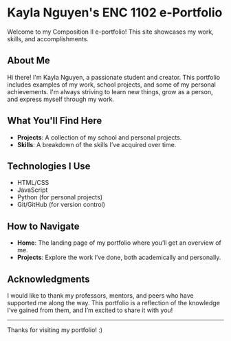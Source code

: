 # Kayla Nguyen's ENC 1102 e-Portfolio

Welcome to my Composition II e-portfolio! This site showcases my work, skills, and accomplishments. 

## About Me
Hi there! I'm Kayla Nguyen, a passionate student and creator. This portfolio includes examples of my work, school projects, and some of my personal achievements. I'm always striving to learn new things, grow as a person, and express myself through my work.

## What You'll Find Here
- **Projects**: A collection of my school and personal projects.
- **Skills**: A breakdown of the skills I’ve acquired over time.

## Technologies I Use
- HTML/CSS
- JavaScript
- Python (for personal projects)
- Git/GitHub (for version control)

## How to Navigate
- **Home**: The landing page of my portfolio where you’ll get an overview of me.
- **Projects**: Explore the work I’ve done, both academically and personally.

## Acknowledgments
I would like to thank my professors, mentors, and peers who have supported me along the way. This portfolio is a reflection of the knowledge I’ve gained from them, and I’m excited to share it with you!

---

Thanks for visiting my portfolio! :)
